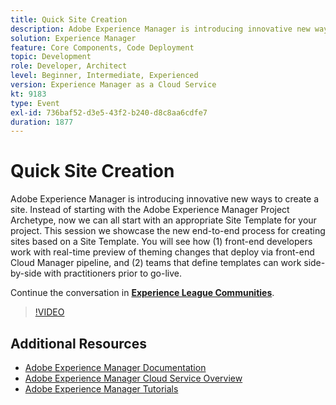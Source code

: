 ```yaml
---
title: Quick Site Creation
description: Adobe Experience Manager is introducing innovative new ways to create a site. Instead of starting with the Adobe Experience Manager Project Archetype, now we can all start with an appropriate Site Template for your project. This session we showcase the new end-to-end process for creating sites based on a Site Template. You will see how (1) front-end developers work with real-time preview of theming changes that deploy via front-end Cloud Manager pipeline, and (2) teams that define templates can work side-by-side with practitioners prior to go-live.
solution: Experience Manager
feature: Core Components, Code Deployment
topic: Development
role: Developer, Architect
level: Beginner, Intermediate, Experienced
version: Experience Manager as a Cloud Service
kt: 9183
type: Event
exl-id: 736baf52-d3e5-43f2-b240-d8c8aa6cdfe7
duration: 1877
---
```

# Quick Site Creation

Adobe Experience Manager is introducing innovative new ways to create a site. Instead of starting with the Adobe Experience Manager Project Archetype, now we can all start with an appropriate Site Template for your project. This session we showcase the new end-to-end process for creating sites based on a Site Template. You will see how (1) front-end developers work with real-time preview of theming changes that deploy via front-end Cloud Manager pipeline, and (2) teams that define templates can work side-by-side with practitioners prior to go-live.

Continue the conversation in **[Experience League Communities](https://adobe.ly/2Y4sJMf)**.

>[!VIDEO](https://video.tv.adobe.com/v/337721/?quality=12&learn=on&hidetitle=true)

## Additional Resources

- [Adobe Experience Manager Documentation](https://experienceleague.adobe.com/docs/experience-manager-cloud-service.html)
- [Adobe Experience Manager Cloud Service Overview](https://experienceleague.adobe.com/docs/experience-manager-cloud-service/overview/home.html)
- [Adobe Experience Manager Tutorials](https://experienceleague.adobe.com/docs/experience-manager-tutorials.html)
